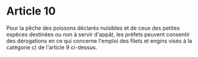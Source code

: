 # Article 10

Pour la pêche des poissons déclarés nuisibles et de ceux des petites espèces destinées ou non à servir d'appât, les préfets peuvent consentir des dérogations en ce qui concerne l'emploi des filets et engins visés à la catégorie c) de l'article 9 ci-dessus.
